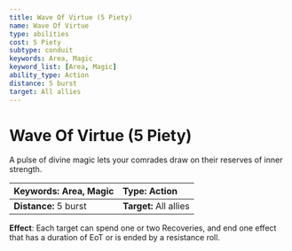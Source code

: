 ```yaml
---
title: Wave Of Virtue (5 Piety)
name: Wave Of Virtue
type: abilities
cost: 5 Piety
subtype: conduit
keywords: Area, Magic
keyword_list: [Area, Magic]
ability_type: Action
distance: 5 burst
target: All allies
---
```


# Wave Of Virtue (5 Piety)

A pulse of divine magic lets your comrades draw on their reserves of inner strength.

| **Keywords:** Area, Magic | **Type:** Action       |
| :------------------------ | :--------------------- |
| **Distance:** 5 burst     | **Target:** All allies |

**Effect**: Each target can spend one or two Recoveries, and end one effect that has a duration of EoT or is ended by a resistance roll.
